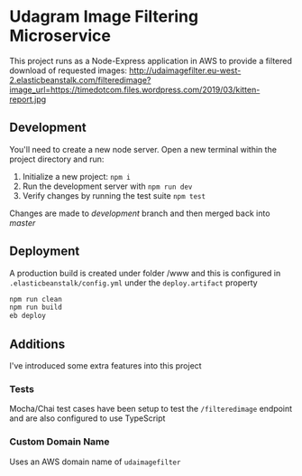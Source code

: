 # Udagram Image Filtering Microservice

This project runs as a Node-Express application in AWS to provide a
filtered download of requested images: http://udaimagefilter.eu-west-2.elasticbeanstalk.com/filteredimage?image_url=https://timedotcom.files.wordpress.com/2019/03/kitten-report.jpg


## Development

You'll need to create a new node server. Open a new terminal within the project directory and run:

1. Initialize a new project: `npm i`
2. Run the development server with `npm run dev`
3. Verify changes by running the test suite `npm test`

Changes are made to *development* branch and then merged back into *master*

## Deployment

A production build is created under folder /www and this is configured
in `.elasticbeanstalk/config.yml` under the `deploy.artifact` property

```sh
npm run clean
npm run build
eb deploy
```

## Additions

I've introduced some extra features into this project

### Tests

Mocha/Chai test cases have been setup to test the `/filteredimage` endpoint
and are also configured to use TypeScript

### Custom Domain Name

Uses an AWS domain name of ```udaimagefilter```
